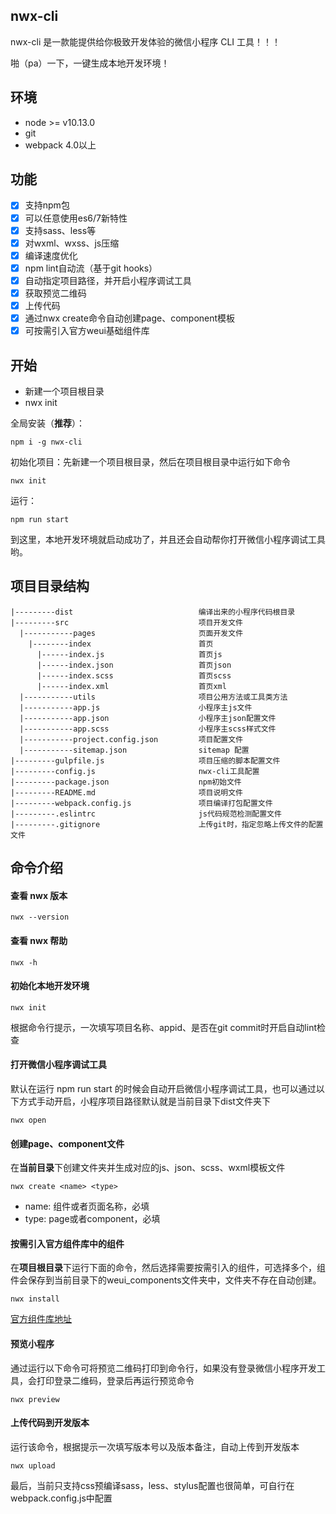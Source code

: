 ## nwx-cli
nwx-cli 是一款能提供给你极致开发体验的微信小程序 CLI 工具！！！

啪（pa）一下，一键生成本地开发环境！

## 环境
- node >= v10.13.0
- git
- webpack 4.0以上

## 功能

- [x] 支持npm包
- [x] 可以任意使用es6/7新特性
- [x] 支持sass、less等
- [x] 对wxml、wxss、js压缩
- [x] 编译速度优化
- [x] npm lint自动流（基于git hooks）
- [x] 自动指定项目路径，并开启小程序调试工具
- [x] 获取预览二维码
- [x] 上传代码
- [x] 通过nwx create命令自动创建page、component模板
- [x] 可按需引入官方weui基础组件库

## 开始
- 新建一个项目根目录
- nwx init

全局安装（**推荐**）：

```
npm i -g nwx-cli
```

初始化项目：先新建一个项目根目录，然后在项目根目录中运行如下命令

```
nwx init
```

运行：

```
npm run start
```

到这里，本地开发环境就启动成功了，并且还会自动帮你打开微信小程序调试工具哟。

## 项目目录结构

``````
|---------dist                            编译出来的小程序代码根目录
|---------src                             项目开发文件
  |-----------pages                       页面开发文件
    |--------index                        首页
      |------index.js                     首页js
      |------index.json                   首页json
      |------index.scss                   首页scss
      |------index.xml                    首页xml
  |-----------utils                       项目公用方法或工具类方法
  |-----------app.js                      小程序主js文件
  |-----------app.json                    小程序主json配置文件
  |-----------app.scss                    小程序主scss样式文件
  |-----------project.config.json         项目配置文件
  |-----------sitemap.json                sitemap 配置
|---------gulpfile.js                     项目压缩的脚本配置文件
|---------config.js                       nwx-cli工具配置
|---------package.json                    npm初始文件
|---------README.md                       项目说明文件
|---------webpack.config.js               项目编译打包配置文件
|---------.eslintrc                       js代码规范检测配置文件
|---------.gitignore                      上传git时，指定忽略上传文件的配置文件
``````


## 命令介绍

#### 查看 nwx 版本

```
nwx --version
```

#### 查看 nwx 帮助

```
nwx -h
```

#### 初始化本地开发环境

```
nwx init
```
根据命令行提示，一次填写项目名称、appid、是否在git commit时开启自动lint检查

#### 打开微信小程序调试工具

默认在运行 npm run start 的时候会自动开启微信小程序调试工具，也可以通过以下方式手动开启，小程序项目路径默认就是当前目录下dist文件夹下
```
nwx open
```

#### 创建page、component文件

在**当前目录**下创建文件夹并生成对应的js、json、scss、wxml模板文件

```
nwx create <name> <type>
```

- name: 组件或者页面名称，必填
- type: page或者component，必填

#### 按需引入官方组件库中的组件

在**项目根目录**下运行下面的命令，然后选择需要按需引入的组件，可选择多个，组件会保存到当前目录下的weui_components文件夹中，文件夹不存在自动创建。

```
nwx install
```

[官方组件库地址](https://developers.weixin.qq.com/miniprogram/dev/extended/weui/)

#### 预览小程序

通过运行以下命令可将预览二维码打印到命令行，如果没有登录微信小程序开发工具，会打印登录二维码，登录后再运行预览命令
```
nwx preview
```

#### 上传代码到开发版本

运行该命令，根据提示一次填写版本号以及版本备注，自动上传到开发版本
```
nwx upload
```

最后，当前只支持css预编译sass，less、stylus配置也很简单，可自行在webpack.config.js中配置